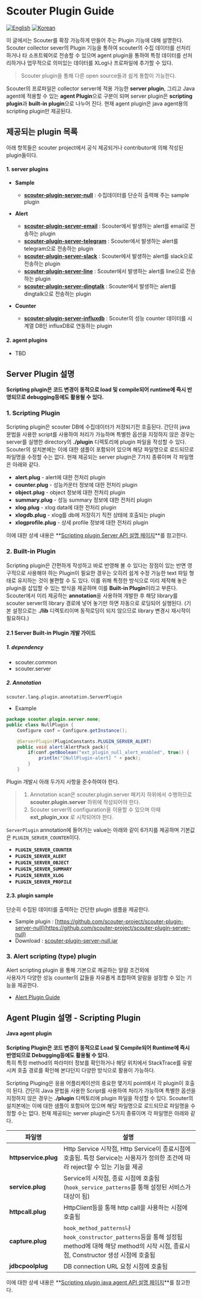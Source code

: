 # Scouter Plugin Guide
[![English](https://img.shields.io/badge/language-English-orange.svg)](Plugin-Guide.md) [![Korean](https://img.shields.io/badge/language-Korean-blue.svg)](Plugin-Guide_kr.md)

이 글에서는 Scouter를 확장 가능하게 만들어 주는 Plugin 기능에 대해 설명한다. 
Scouter collector sever의 Plugin 기능을 통하여 scouter의 수집 데이터를 선처리 하거나 타 소프트웨어로 전송할 수 있으며 agent plugin을 통하여 특정 데이터를 선처리하거나 업무적으로 의미있는 데이터를 XLog나 프로파일에 추가할 수 있다. 

> Scouter plugin을 통해 다른 open source들과 쉽게 통합이 가능한다. 

Scouter의 프로파일은 collector server에 적용 가능한 **server plugin**, 그리고 Java agent에 적용할 수 있는 **agent Plugin**으로 구분이 되며 server plugin은 **scripting plugin**과 **built-in plugin**으로 나누어 진다. 
현재 agent plugin은 java agent용의 scripting plugin만 제공된다. 

## 제공되는 plugin 목록
아래 항목들은 scouter project에서 공식 제공되거나 contributor에 의해 작성된 plugin들이다. 

#### 1. server plugins
- **Sample**
  - **[scouter-plugin-server-null](https://github.com/scouter-project/scouter-plugin-server-null)** : 수집데이터를 단순히 출력해 주는 sample plugin

- **Alert**
  - **[scouter-plugin-server-email](https://github.com/scouter-project/scouter-plugin-server-alert-email)** : Scouter에서 발생하는 alert를 email로 전송하는 plugin
  - **[scouter-plugin-server-telegram](https://github.com/scouter-project/scouter-plugin-server-alert-telegram)** : Scouter에서 발생하는 alert를 telegram으로 전송하는 plugin
  - **[scouter-plugin-server-slack](https://github.com/scouter-project/scouter-plugin-server-alert-slack)** : Scouter에서 발생하는 alert를 slack으로 전송하는 plugin
  - **[scouter-plugin-server-line](https://github.com/scouter-project/scouter-plugin-server-alert-line)** : Scouter에서 발생하는 alert를 line으로 전송하는 plugin
  - **[scouter-plugin-server-dingtalk](https://github.com/scouter-project/scouter-plugin-server-alert-dingtalk)** : Scouter에서 발생하는 alert를 dingtalk으로 전송하는 plugin
    
- **Counter**
  - **[scouter-plugin-server-influxdb](https://github.com/scouter-project/scouter-plugin-server-influxdb)** : Scouter의 성능 counter 데이터를 시계열 DB인 influxDB로 연동하는 plugin

#### 2. agent plugins
* TBD


## Server Plugin 설명
**Scripting plugin은 코드 변경이 동적으로 load 및 compile되어 runtime에 즉시 반영되므로 debugging등에도 활용될 수 있다.**

### 1. Scripting Plugin
Scripting plugin은 scouter DB에 수집데이터가 저장되기전 호출된다. 
간단히 java 문법을 사용한 script를 사용하여 처리가 가능하며 특별한 옵션을 지정하지 않은 경우는 server를 실행한 directory의 **./plugin** 디렉토리에 plugin 파일을 작성할 수 있다. 
Scouter의 설치본에는 이에 대한 샘플이 포함되어 있으며 해당 파일명으로 로드되므로 파일명을 수정할 수는 없다. 
현재 제공되는 server plugin은 7가지 종류이며 각 파일명은 아래와 같다. 
* **alert.plug** - alert에 대한 전처리 plugin
* **counter.plug** - 성능카운터 정보에 대한 전처리 plugin
* **object.plug** - object 정보에 대한 전처리 plugin
* **summary.plug** - 성능 summary 정보에 대한 전처리 plugin
* **xlog.plug** - xlog data에 대한 전처리 plugin
* **xlogdb.plug** - xlog를 db에 저장히기 직전 상태에 호출되는 plugin
* **xlogprofile.plug** - 상세 profile 정보에 대한 전처리 plugin

이에 대한 상세 내용은 **[Scripting plugin Server API 설명 페이지](Server-Plugin-Scripting_kr.md)**를 참고한다.

### 2. Built-in Plugin
Scripting plugin은 간편하게 작성하고 바로 반영해 볼 수 있다는 장점이 있는 반면 영구적으로 사용해야 하는 Plugin이 필요한 경우는 오히려 쉽게 수정 가능한 text 파일 형태로 유지하는 것이 불편할 수 도 있다. 
이를 위해 특정한 방식으로 미리 제작해 놓은 plugin을 삽입할 수 있는 방식을 제공하며 이를 **Built-in Plugin**이라고 부른다. 
Scouter에서 미리 제공하는 **annotation**을 사용하여 개발한 후 해당 library를 scouter server의 library 경로에 넣어 놓기만 하면 자동으로 로딩되어 실행된다. 
(기본 설정으로는 **./lib** 디렉토리이며 동적로딩이 되지 않으므로 library 변경시 재시작이 필요하다.) 

#### 2.1 Server Built-in Plugin 개발 가이드
##### 1. dependency
 * scouter.common
 * scouter.server

##### 2. Annotation
```scouter.lang.plugin.annotation.ServerPlugin ```

* Example
```java
package scouter.plugin.server.none;
public class NullPlugin {
    Configure conf = Configure.getInstance();

	@ServerPlugin(PluginConstants.PLUGIN_SERVER_ALERT)
    public void alert(AlertPack pack){
        if(conf.getBoolean("ext_plugin_null_alert_enabled", true)) {
            println("[NullPlugin-alert] " + pack);
        }
    }
```

Plugin 개발시 아래 두가지 사항을 준수하여야 한다.
> 1. Annotation scan은 scouter.plugin.server 패키지 하위에서 수행하므로 **scouter.plugin.server** 하위에 작성되어야 한다. 
> 2. Scouter server의 configuration을 이용할 수 있으며 이때 **ext_plugin_xxx** 로 시작되어야 한다. 

```ServerPlugin``` annotation에 들어가는 value는 아래와 같이 6가지를 제공하며 기본값은 ```PLUGIN_SERVER_COUNTER```이다.

* **```PLUGIN_SERVER_COUNTER```**
* **```PLUGIN_SERVER_ALERT```**
* **```PLUGIN_SERVER_OBJECT```**
* **```PLUGIN_SERVER_SUMMARY```**
* **```PLUGIN_SERVER_XLOG```**
* **```PLUGIN_SERVER_PROFILE```**

#### 2.3. plugin sample
단순히 수집된 데이터를 출력하는 간단한 plugin 샘플을 제공한다. 
 * Sample plugin : [https://github.com/scouter-project/scouter-plugin-server-null](https://github.com/scouter-project/scouter-plugin-server-null)
 * Download : [scouter-plugin-server-null.jar](https://github.com/scouter-project/scouter-plugin-server-null/releases/download/v1.0/scouter-plugin-server-null.jar)

### 3. Alert scripting (type) plugin
Alert scripting plugin 을 통해 기본으로 제공하는 알람 조건외에  
사용자가 다양한 성능 counter의 값들을 자유롭게 조합하여 알람을 설정할 수 있는 기능을 제공한다. 
  * [Alert Plugin Guide](./Alert-Plugin-Guide_kr.md)

## Agent Plugin 설명 - Scripting Plugin

#### Java agent plugin
**Scripting Plugin은 코드 변경이 동적으로 Load 및 Compile되어 Runtime에 즉시 반영되므로 Debugging등에도 활용될 수 있다.**  
특히 특정 method의 파라미터 정보를 확인하거나 해당 위치에서 StackTrace를 유발시켜 호출 경로를 확인해 본다던지 다양한 방식으로 활용이 가능하다. 

Scripting Pluging은 응용 어플리케이션의 중요한 몇가지 point에서 각 plugin이 호출이 된다. 
간단히 Java 문법을 사용한 Script를 사용하여 처리가 가능하며 특별한 옵션을 지정하지 않은 경우는 **./plugin** 디렉토리에 plugin 파일을 작성할 수 있다. 
Scouter의 설치본에는 이에 대한 샘플이 포함되어 있으며 해당 파일명으로 로드되므로 파일명을 수정할 수는 없다. 
현재 제공되는 server plugin은 5가지 종류이며 각 파일명은 아래와 같다.

|파일명               |    설명                  |
|-------------------|-------------------------|
|**httpservice.plug**    | Http Service 시작점, Http Service이 종료시점에 호출됨. 특정 Service는 사용자가 정의한 조건에 따라 reject할 수 있는 기능을 제공 |
|**service.plug**        | Service의 시작점, 종료 시점에 호출됨 (```hook_service_patterns```를 통해 설정된 서비스가 대상이 됨) |
|**httpcall.plug**       | HttpClient등을 통해 http call을 사용하는 시점에 호출됨   |
|**capture.plug**        | ```hook_method_patterns```나 ```hook_constructor_patterns```등을 통해 설정됨 method에 대해 해당 method의 시작 시점, 종료시점, Constructor 생성 시점에 호출됨 |
|**jdbcpoolplug**        | DB connection URL 요청 시점에 호출됨 |

이에 대한 상세 내용은 **[Scripting plugin java agent API 설명 페이지](JavaAgent-Plugin-Scripting_kr.md)**를 참고한다.
